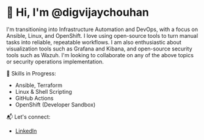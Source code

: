 # 👋 Hi, I'm @digvijaychouhan
I'm transitioning into Infrastructure Automation and DevOps, with a focus on Ansible, Linux, and OpenShift. I love using open-source tools to turn manual tasks into reliable, repeatable workflows. I am also enthusiastic about visualization tools such as Grafana and Kibana, and open-source security tools such as Wazuh. I'm looking to collaborate on any of the above topics or security operations implementation.

🔧 Skills in Progress:
- Ansible, Terraform
- Linux & Shell Scripting
- GitHub Actions
- OpenShift (Developer Sandbox)

📬 Let's connect:
- [LinkedIn](https://linkedin.com/in/digvijaychouhan)


<!---
digvijaychouhan/digvijaychouhan is a ✨ special ✨ repository because its `README.md` (this file) appears on your GitHub profile.
You can click the Preview link to take a look at your changes.
--->
